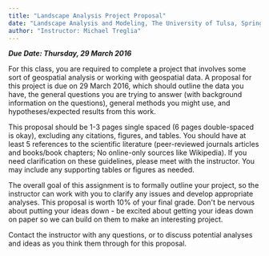 ```yaml
---
title: "Landscape Analysis Project Proposal"
date: "Landscape Analysis and Modeling, The University of Tulsa, Spring 2016"
author: "Instructor: Michael Treglia"
---
```


***Due Date: Thursday, 29 March 2016***


For this class, you are required to complete a project that involves some sort of geospatial analysis or working with geospatial data. A proposal for this project is due on 29 March 2016, which should outline the data you have, the general questions you are trying to answer (with background information on the questions), general methods you might use, and hypotheses/expected results from this work.

This proposal should be 1-3 pages single spaced (6 pages double-spaced is okay), excluding any citations, figures, and tables. You should have at least 5 references to the scientific literature (peer-reviewed journals articles and books/book chapters; No online-only sources like Wikipedia). If you need clarification on these guidelines, please meet with the instructor. You may include any supporting tables or figures as needed.

The overall goal of this assignment is to formally outline your project, so the instructor can work with you to clarify any issues and develop appropriate analyses. This proposal is worth 10% of your final grade. Don't be nervous about putting your ideas down - be excited about getting your ideas down on paper so we can build on them to make an interesting project.

Contact the instructor with any questions, or to discuss potential analyses and ideas as you think them through for this proposal.

